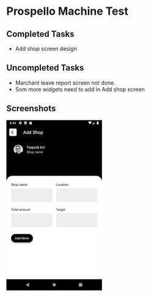 # Prospello Machine Test

## Completed Tasks

- Add shop screen design

## Uncompleted Tasks

- Marchant leave report screen not done.
- Som more widgets need to add in Add shop screen

## Screenshots
<div>
  <img src="screenshots/Add shop screen.png" width=250>
</div>
